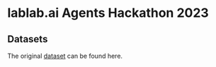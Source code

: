 # lablab.ai Agents Hackathon 2023

## Datasets

The original [dataset](https://www.kaggle.com/datasets/itachi9604/disease-symptom-description-dataset) can be found here.